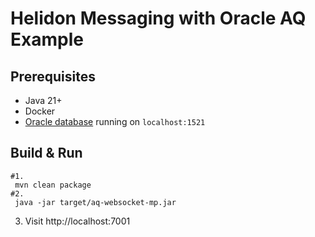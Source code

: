 # Helidon Messaging with Oracle AQ Example

## Prerequisites
* Java 21+ 
* Docker
* [Oracle database](../README.md) running on `localhost:1521`

## Build & Run
```shell
#1.
 mvn clean package
#2.
 java -jar target/aq-websocket-mp.jar
```
3. Visit http://localhost:7001

